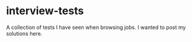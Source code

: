 # interview-tests
A collection of tests I have seen when browsing jobs. I wanted to post my solutions here.
